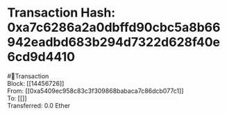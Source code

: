 
Transaction Hash: 0xa7c6286a2a0dbffd90cbc5a8b66942eadbd683b294d7322d628f40e6cd9d4410
====================================================================================
  
#💸Transaction  
Block: [[14456726]]  
From: [[0xa5409ec958c83c3f309868babaca7c86dcb077c1]]  
To: [[]]  
Transferred: 0.0 Ether